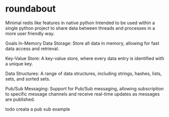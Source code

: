 # roundabout
Minimal redis like features in native python
Intended to be used within a single python project to share data between threads and processes in a more user friendly way.

Goals
In-Memory Data Storage: Store all data in memory, allowing for fast data access and retrieval.

Key-Value Store: A key-value store, where every data entry is identified with a unique key. 

Data Structures: A range of data structures, including strings, hashes, lists, sets, and sorted sets.

Pub/Sub Messaging: Support for Pub/Sub messaging, allowing subscription to specific message channels and receive real-time updates as messages are published.

todo
creata a pub sub example
